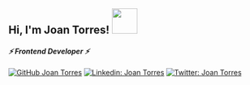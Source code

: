 <h2> Hi, I'm Joan Torres! <img src="https://media.giphy.com/media/3bc9YL28QWi3pYzi1p/giphy.gif" width="50"></h2>
<h4><em>⚡ Frontend Developer ⚡</em></h4>

[![GitHub Joan Torres](https://img.shields.io/badge/Platzi-Joan_Torres-lemon?style=flat-square&logo=Platzi&logoColor=lemon&link=)](https://platzi.com/@joantorres/)
[![Linkedin: Joan Torres](https://img.shields.io/badge/Joan_Torres-blue?style=flat-square&logo=Linkedin&logoColor=white&link=https://www.linkedin.com/in/joan-torres/)](https://www.linkedin.com/in/joan-torres/)
[![Twitter: Joan Torres](https://img.shields.io/twitter/follow/Torres_joan?style=social)](https://twitter.com/Torres_joan)
